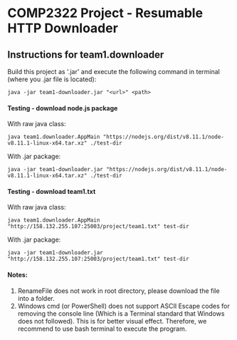 # COMP2322 Project - Resumable HTTP Downloader

## Instructions for team1.downloader

Build this project as '.jar' and execute the following command in terminal (where you .jar file is located):
```
java -jar team1-downloader.jar "<url>" <path>
```

#### Testing - download node.js package

With raw java class:
```
java team1.downloader.AppMain "https://nodejs.org/dist/v8.11.1/node-v8.11.1-linux-x64.tar.xz" ./test-dir
```

With .jar package:
```
java -jar team1-downloader.jar "https://nodejs.org/dist/v8.11.1/node-v8.11.1-linux-x64.tar.xz" ./test-dir
```

#### Testing - download team1.txt

With raw java class:
```
java team1.downloader.AppMain "http://158.132.255.107:25003/project/team1.txt" test-dir
```

With .jar package:
```
java -jar team1-downloader.jar "http://158.132.255.107:25003/project/team1.txt" test-dir
```

#### Notes:

1. RenameFile does not work in root directory, please download the file into a folder.
2. Windows cmd (or PowerShell) does not support ASCII Escape codes for removing the console line (Which is a Terminal standard that Windows does not followed). This is for better visual effect. Therefore, we recommend to use bash terminal to execute the program.


